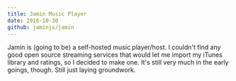 ```yaml
---
title: Jamin Music Player
date: 2016-10-30
github: jaminjs/jamin
---
```


Jamin is (going to be) a self-hosted music player/host. I couldn't find any good
open source streaming services that would let me import my iTunes library and
ratings, so I decided to make one. It's still very much in the early goings,
though. Still just laying groundwork.
